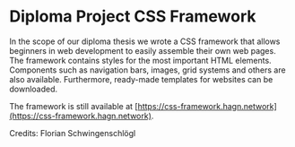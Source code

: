 # Diploma Project CSS Framework

In the scope of our diploma thesis we wrote a CSS framework that allows beginners in web development to easily assemble
their own web pages. The framework contains styles for the most important HTML elements. Components such as navigation
bars, images, grid systems and others are also available. Furthermore, ready-made templates for websites can be
downloaded.

The framework is still available at [https://css-framework.hagn.network](https://css-framework.hagn.network).

Credits: Florian Schwingenschlögl
